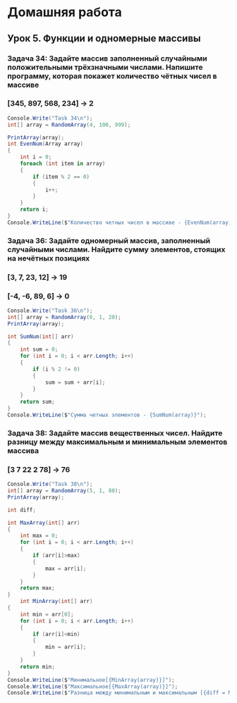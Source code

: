 # Домашняя работа

## Урок 5. Функции и одномерные массивы

### Задача 34: Задайте массив заполненный случайными положительными трёхзначными числами. Напишите программу, которая покажет количество чётных чисел в массиве

### [345, 897, 568, 234] -> 2

```C#
Console.Write("Task 34\n");
int[] array = RandomArray(4, 100, 999);

PrintArray(array);
int EvenNum(Array array)
{
    int i = 0;
    foreach (int item in array)
    {
        if (item % 2 == 0)
        {
            i++;
        }
    }
    return i;
}
Console.WriteLine($"Количество четных чисел в массиве - {EvenNum(array)}");
```

### Задача 36: Задайте одномерный массив, заполненный случайными числами. Найдите сумму элементов, стоящих на нечётных позициях

### [3, 7, 23, 12] -> 19

### [-4, -6, 89, 6] -> 0

```C#
Console.Write("Task 36\n");
int[] array = RandomArray(6, 1, 20);
PrintArray(array);

int SumNum(int[] arr)
{
    int sum = 0;
    for (int i = 0; i < arr.Length; i++)
    {
        if (i % 2 != 0)
        {
            sum = sum + arr[i];
        }
    }
    return sum;
}
Console.WriteLine($"Сумма четных элементов - {SumNum(array)}");
```

### Задача 38: Задайте массив вещественных чисел. Найдите разницу между максимальным и минимальным элементов массива

### [3 7 22 2 78] -> 76

```C#
Console.Write("Task 38\n");
int[] array = RandomArray(5, 1, 80);
PrintArray(array);

int diff;

int MaxArray(int[] arr)
{
    int max = 0;
    for (int i = 0; i < arr.Length; i++)
    {
        if (arr[i]>max)
        {
            max = arr[i];
        }
    }
    return max;
}
    int MinArray(int[] arr)
{
    int min = arr[0];
    for (int i = 0; i < arr.Length; i++)
    {
        if (arr[i]<min)
        {
            min = arr[i];
        }
    }
    return min;
}
Console.WriteLine($"Минимальное[{MinArray(array)}]");
Console.WriteLine($"Максимальное[{MaxArray(array)}]");
Console.WriteLine($"Разница между минимальным и максимальным [{diff = MaxArray(array) - MinArray(array)}]");
```
